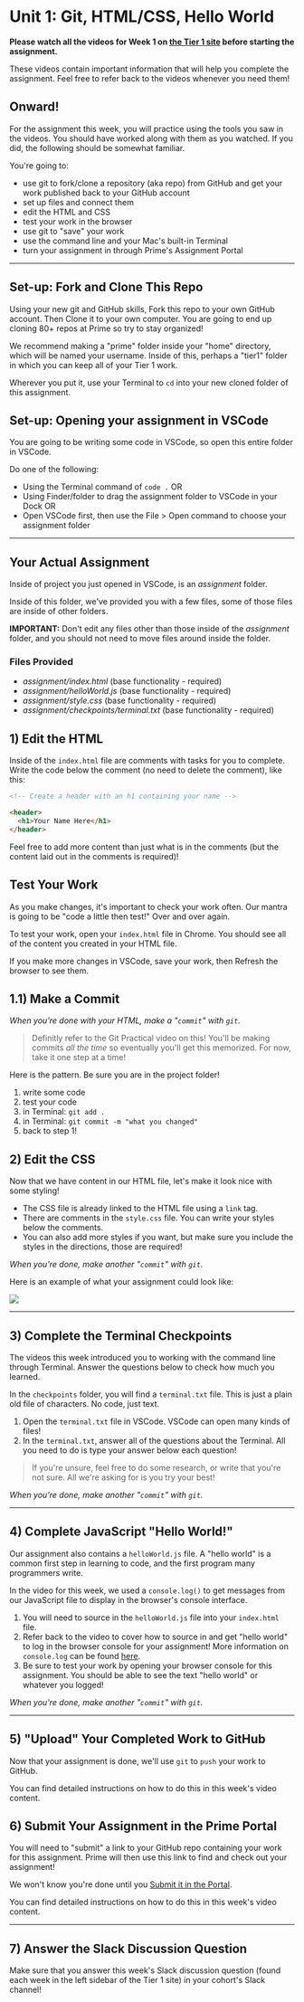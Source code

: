 # Unit 1: Git, HTML/CSS, Hello World

**Please watch all the videos for Week 1 on [the Tier 1 site](http://fullstack.primeacademy.io) before starting the assignment.**

These videos contain important information that will help you complete the assignment. Feel free to refer back to the videos whenever you need them!

## Onward!

For the assignment this week, you will practice using the tools you saw in the videos. You should have worked along with them as you watched. If you did, the following should be somewhat familiar.

You're going to:

* use git to fork/clone a repository (aka repo) from GitHub and get your work published back to your GitHub account
* set up files and connect them
* edit the HTML and CSS
* test your work in the browser
* use git to "save" your work
* use the command line and your Mac's built-in Terminal
* turn your assignment in through Prime's Assignment Portal

---

## Set-up: Fork and Clone This Repo

Using your new git and GitHub skills, Fork this repo to your own GitHub account. Then Clone it to your own computer. You are going to end up cloning 80+ repos at Prime so try to stay organized!

We recommend making a "prime" folder inside your "home" directory, which will be named your username. Inside of this, perhaps a "tier1" folder in which you can keep all of your Tier 1 work.

Wherever you put it, use your Terminal to `cd` into your new cloned folder of this assignment.

## Set-up: Opening your assignment in VSCode

You are going to be writing some code in VSCode, so open this entire folder in VSCode.

Do one of the following:

- Using the Terminal command of `code .` OR
- Using Finder/folder to drag the assignment folder to VSCode in your Dock OR
- Open VSCode first, then use the File > Open command to choose your assignment folder

---

## Your Actual Assignment

Inside of project you just opened in VSCode, is an *assignment* folder.

Inside of this folder, we've provided you with a few files, some of those files are inside of other folders.

**IMPORTANT:** Don't edit any files other than those inside of the *assignment* folder, and you should not need to move files around inside the folder.

### Files Provided

- *assignment/index.html* (base functionality - required)
- *assignment/helloWorld.js* (base functionality - required)
- *assignment/style.css* (base functionality - required)
- *assignment/checkpoints/terminal.txt* (base functionality - required)

## 1) Edit the HTML

Inside of the `index.html` file are comments with tasks for you to complete. Write the code below the comment (no need to delete the comment), like this:

```HTML
<!-- Create a header with an h1 containing your name -->

<header>
  <h1>Your Name Here</h1>
</header>
```

Feel free to add more content than just what is in the comments (but the content laid out in the comments is required)!

## Test Your Work

As you make changes, it's important to check your work often. Our mantra is going to be "code a little then test!" Over and over again.

To test your work, open your `index.html` file in Chrome. You should see all of the content you created in your HTML file.

If you make more changes in VSCode, save your work, then Refresh the browser to see them.

## 1.1) Make a Commit

*When you're done with your HTML, make a "`commit`" with `git`.*

> Definitly refer to the Git Practical video on this! You'll be making commits *all the time* so eventually you'll get this memorized. For now, take it one step at a time!

Here is the pattern. Be sure you are in the project folder!

1. write some code
2. test your code
3. in Terminal: `git add .`
4. in Terminal: `git commit -m "what you changed"`
5. back to step 1!


## 2) Edit the CSS

Now that we have content in our HTML file, let's make it look nice with some styling!

- The CSS file is already linked to the HTML file using a `link` tag.
- There are comments in the `style.css` file. You can write your styles below the comments.
- You can also add more styles if you want, but make sure you include the styles in the directions, those are required!

*When you're done, make another "`commit`" with `git`.*

Here is an example of what your assignment could look like:

![](images/mockup.png)

---

## 3) Complete the Terminal Checkpoints

The videos this week introduced you to working with the command line through Terminal. Answer the questions below to check how much you learned.

In the `checkpoints` folder, you will find a `terminal.txt` file. This is just a plain old file of characters. No code, just text.

1. Open the `terminal.txt` file in VSCode. VSCode can open many kinds of files!
2. In the `terminal.txt`, answer all of the questions about the Terminal. All you need to do is type your answer below each question!

> If you're unsure, feel free to do some research, or write that you're not sure. All we're asking for is you try your best!

*When you're done, make another "`commit`" with `git`.*

---

## 4) Complete JavaScript "Hello World!"

Our assignment also contains a `helloWorld.js` file. A "hello world" is a common first step in learning to code, and the first program many programmers write.

In the video for this week, we used a `console.log()` to get messages from our JavaScript file to display in the browser's console interface.

1. You will need to source in the `helloWorld.js` file into your `index.html` file.
2. Refer back to the video to cover how to source in and get "hello world" to log in the browser console for your assignment! More information on `console.log` can be found [here](https://www.w3schools.com/jsref/met_console_log.asp).
3. Be sure to test your work by opening your browser console for this assignment. You should be able to see the text "hello world" or whatever you logged!

*When you're done, make another "`commit`" with `git`.*

---

## 5) "Upload" Your Completed Work to GitHub

Now that your assignment is done, we'll use `git` to `push` your work to GitHub.

You can find detailed instructions on how to do this in this week's video content.

## 6) Submit Your Assignment in the Prime Portal

You will need to "submit" a link to your GitHub repo containing your work for this assignment. Prime will then use this link to find and check out your assignment!

We won't know you're done until you [Submit it in the Portal](https://portal.primeacademy.io/).

You can find detailed instructions on how to do this in this week's video content.

---

## 7) Answer the Slack Discussion Question

Make sure that you answer this week's Slack discussion question (found each week in the left sidebar of the Tier 1 site) in your cohort's Slack channel!
